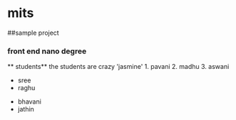 # mits
##sample project
### front end nano degree
** students**
the students are crazy
 'jasmine'
    1. pavani
 2. madhu
 3.  aswani
   - sree
   - raghu
   + bhavani
   + jathin
